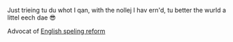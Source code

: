 Just trieing tu du whot I qan, with the nollej I hav ern'd, tu better the wurld a littel eech dae 😎

Advocat of [English speling reform](https://github.com/jaigak/Clere-English)
